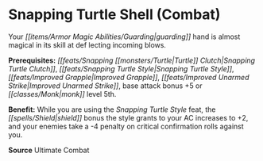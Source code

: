 ﻿---
cssclass: [feats]

---
# Snapping Turtle Shell (Combat)

Your _[[items/Armor Magic Abilities/Guarding|guarding]]_ hand is almost magical in its skill at def lecting incoming blows.

**Prerequisites:** _[[feats/Snapping _[[monsters/Turtle|Turtle]]_ Clutch|Snapping _Turtle_ Clutch]]_, _[[feats/Snapping _Turtle_ Style|Snapping _Turtle_ Style]]_, _[[feats/Improved Grapple|Improved Grapple]]_, _[[feats/Improved Unarmed Strike|Improved Unarmed Strike]]_, base attack bonus +5 or _[[classes/Monk|monk]]_ level 5th.

**Benefit:** While you are using the _Snapping _Turtle_ Style_ feat, the _[[spells/Shield|shield]]_ bonus the style grants to your AC increases to +2, and your enemies take a -4 penalty on critical confirmation rolls against you.

**Source** Ultimate Combat